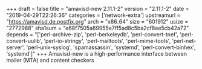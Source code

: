 +++
draft = false
title = "amavisd-new 2.11.1-2"
version = "2.11.1-2"
date = "2019-04-29T22:26:36"
categories = ['network-extra']
upstreamurl = "https://amavisd.de.postfix.org"
arch = "x86_64"
size = "601912"
usize = "2772988"
sha1sum = "e68f7505a69955e7ff5ad8c5ba2cf8ee5cb42a72"
depends = "['perl-archive-zip', 'perl-berkeleydb', 'perl-convert-tnef', 'perl-convert-uulib', 'perl-io-stringy', 'perl-mailtools', 'perl-mime-tools', 'perl-net-server', 'perl-unix-syslog', 'spamassassin', 'systemd', 'perl-convert-binhex', 'systemd']"
+++
Amavisd-new is a high-performance interface between mailer (MTA) and content checkers